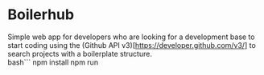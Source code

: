 # Boilerhub
Simple web app for developers who are looking for a development base to start coding using the (Github API v3)[https://developer.github.com/v3/] to search projects with a boilerplate structure.
<br>
bash```
npm install
npm run
```

